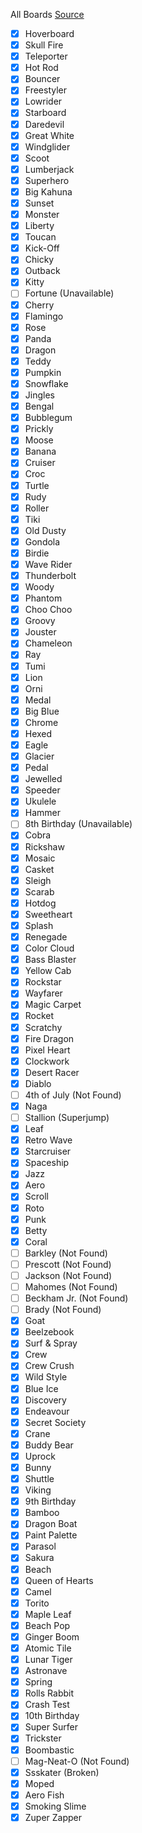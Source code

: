 All Boards
[Source](https://subwaysurf.fandom.com/wiki/Hoverboard)

- [x] Hoverboard
- [x] Skull Fire
- [x] Teleporter
- [x] Hot Rod
- [x] Bouncer
- [x] Freestyler
- [x] Lowrider
- [x] Starboard
- [x] Daredevil
- [x] Great White
- [x] Windglider
- [x] Scoot
- [x] Lumberjack
- [x] Superhero
- [x] Big Kahuna
- [x] Sunset
- [x] Monster
- [x] Liberty
- [x] Toucan
- [x] Kick-Off
- [x] Chicky
- [x] Outback
- [x] Kitty
- [ ] Fortune (Unavailable)
- [x] Cherry
- [x] Flamingo
- [x] Rose
- [x] Panda
- [x] Dragon
- [x] Teddy
- [x] Pumpkin
- [x] Snowflake
- [x] Jingles
- [x] Bengal
- [x] Bubblegum
- [x] Prickly
- [x] Moose
- [x] Banana
- [x] Cruiser
- [x] Croc
- [x] Turtle
- [x] Rudy
- [x] Roller
- [x] Tiki
- [x] Old Dusty
- [x] Gondola
- [x] Birdie
- [x] Wave Rider
- [x] Thunderbolt
- [x] Woody
- [x] Phantom
- [x] Choo Choo
- [x] Groovy
- [x] Jouster
- [x] Chameleon
- [x] Ray
- [x] Tumi
- [x] Lion
- [x] Orni
- [x] Medal
- [x] Big Blue
- [x] Chrome
- [x] Hexed
- [x] Eagle
- [x] Glacier
- [x] Pedal
- [x] Jewelled
- [x] Speeder
- [x] Ukulele
- [x] Hammer
- [ ] 8th Birthday (Unavailable)
- [x] Cobra
- [x] Rickshaw
- [x] Mosaic
- [x] Casket
- [x] Sleigh
- [x] Scarab
- [x] Hotdog
- [x] Sweetheart
- [x] Splash
- [x] Renegade
- [x] Color Cloud
- [x] Bass Blaster
- [x] Yellow Cab
- [x] Rockstar
- [x] Wayfarer
- [x] Magic Carpet
- [x] Rocket
- [x] Scratchy
- [x] Fire Dragon
- [x] Pixel Heart
- [x] Clockwork
- [x] Desert Racer
- [x] Diablo
- [ ] 4th of July (Not Found)
- [x] Naga
- [ ] Stallion (Superjump)
- [x] Leaf
- [x] Retro Wave
- [x] Starcruiser
- [x] Spaceship
- [x] Jazz
- [x] Aero
- [x] Scroll
- [x] Roto
- [x] Punk
- [x] Betty
- [x] Coral
- [ ] Barkley (Not Found)
- [ ] Prescott (Not Found)
- [ ] Jackson (Not Found)
- [ ] Mahomes (Not Found)
- [ ] Beckham Jr. (Not Found)
- [ ] Brady (Not Found)
- [x] Goat
- [x] Beelzebook
- [x] Surf & Spray
- [x] Crew
- [x] Crew Crush
- [x] Wild Style
- [x] Blue Ice
- [x] Discovery
- [x] Endeavour
- [x] Secret Society
- [x] Crane
- [x] Buddy Bear
- [x] Uprock
- [x] Bunny
- [x] Shuttle
- [x] Viking
- [x] 9th Birthday
- [x] Bamboo
- [x] Dragon Boat
- [x] Paint Palette
- [x] Parasol
- [x] Sakura
- [x] Beach
- [x] Queen of Hearts
- [x] Camel
- [x] Torito
- [x] Maple Leaf
- [x] Beach Pop
- [x] Ginger Boom
- [x] Atomic Tile
- [x] Lunar Tiger
- [x] Astronave
- [x] Spring
- [x] Rolls Rabbit
- [x] Crash Test
- [x] 10th Birthday
- [x] Super Surfer
- [x] Trickster
- [x] Boombastic
- [ ] Mag-Neat-O (Not Found)
- [x] Ssskater (Broken)
- [x] Moped
- [x] Aero Fish
- [x] Smoking Slime
- [x] Zuper Zapper
